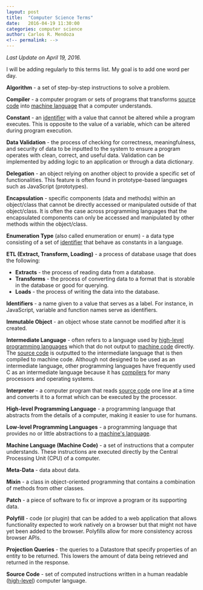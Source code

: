 ```yaml
---
layout: post
title:  "Computer Science Terms"
date:   2016-04-19 11:30:00
categories: computer science
author: Carlos R. Mendoza
<!-- permalink: -->
---
```


*Last Update on April 19, 2016.*

I will be adding regularly to this terms list. My goal is to add one word per day.  

<a name="compiler"></a>**Algorithm** - a set of step-by-step instructions to solve a problem.  

**Compiler** - a computer program or sets of programs that transforms [source code](#source-code) into [machine language](#machine-language) that a computer understands.  

**Constant** - an [identifier](#identifiers) with a value that cannot be altered while a program executes. This is opposite to the value of a variable, which can be altered during program execution.  

**Data Validation** - the process of checking for correctness, meaningfulness, and security of data to be inputted to the system to ensure a program operates with clean, correct, and useful data. Validation can be implemented by adding logic to an application or through a data dictionary.  
  
**Delegation** - an object relying on another object to provide a specific set of functionalities. This feature is often found in prototype-based languages such as JavaScript (prototypes).  

**Encapsulation** - specific components (data and methods) within an object/class that cannot be directly accessed or manipulated outside of that object/class. It is often the case across programming languages that the encapsulated components can only be accessed and manipulated by other methods within the object/class.

**Enumeration Type** (also called enumeration or enum) - a data type consisting of a set of [identifier](#identifiers) that behave as constants in a language.  

<a name="identifiers"></a>**ETL (Extract, Transform, Loading)** - a process of database usage that does the following:

* **Extracts** - the process of reading data from a database.
* **Transforms** - the process of converting data to a format that is storable in the database or good for querying.
* **Loads** - the process of writing the data into the database.
	  
**Identifiers** - a name given to a value that serves as a label. For instance, in JavaScript, variable and function names serve as identifiers.  
  
**Immutable Object** - an object whose state cannot be modified after it is created.  

**Intermediate Language** - often refers to a language used by [high-level programming languages](#high-level-programming-language) which that do not output to [machine code](#machine-language) directly. The [source code](#source-code) is outputted to the intermediate language that is then compiled to machine code. Although not designed to be used as an intermediate language, other programming languages have frequently used C as an intermediate language because it has [compilers](#compiler) for many processors and operating systems.  

<a name="high-level-programming-language"></a>**Interpreter** - a computer program that reads [source code](#source-code) one line at a time and converts it to a format which can be executed by the processor.  

**High-level Programming Language** - a programming language that abstracts from the details of a computer, making it easier to use for humans.  

<a name="machine-language"></a>**Low-level Programming Languages** - a programming language that provides no or little abstractions to a [machine's language](#machine-language).  

**Machine Language (Machine Code)** - a set of instructions that a computer understands. These instructions are executed directly by the Central Processing Unit (CPU) of a computer.  

**Meta-Data** - data about data.  
  
**Mixin** - a class in object-oriented programming that contains a combination of methods from other classes.  
  
**Patch** - a piece of software to fix or improve a program or its supporting data.  
  
<a name="projection-queries"></a>**Polyfill** - code (or plugin) that can be added to a web application that allows functionality expected to work natively on a browser but that might not have yet been added to the browser. Polyfills allow for more consistency across browser APIs.  

<a name="source-code"></a>**Projection Queries** - the queries to a Datastore that specify properties of an entity to be returned. This lowers the amount of data being retrieved and returned in the response.  

**Source Code** - set of computed instructions written in a human readable ([high-level](#high-level-programming-language)) computer language.
